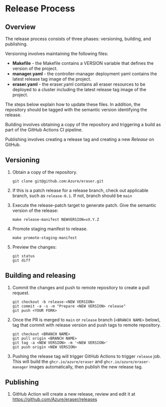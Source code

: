 # Release Process

## Overview

The release process consists of three phases: versioning, building, and publishing.

Versioning involves maintaining the following files:
- **Makefile** - the Makefile contains a VERSION variable that defines the version of the project.
- **manager.yaml** - the controller-manager deployment yaml contains the latest release tag image of the project.
- **eraser.yaml** - the eraser.yaml contains all eraser resources to be deployed to a cluster including the latest release tag image of the project.

The steps below explain how to update these files. In addition, the repository should be tagged with the semantic version identifying the release.

Building involves obtaining a copy of the repository and triggering a build as part of the GitHub Actions CI pipeline.

Publishing involves creating a release tag and creating a new *Release* on GitHub.

## Versioning

1. Obtain a copy of the repository.

	```
	git clone git@github.com:Azure/eraser.git
	```

1. If this is a patch release for a release branch, check out applicable branch, such as `release-0.1`. If not, branch should be `main`

1. Execute the release-patch target to generate patch. Give the semantic version of the release:

	```
	make release-manifest NEWVERSION=vX.Y.Z
	```

1. Promote staging manifest to release.

	```
	make promote-staging-manifest
	```

1. Preview the changes:

	```
	git status
	git diff
	```

## Building and releasing

1. Commit the changes and push to remote repository to create a pull request.

	```
	git checkout -b release-<NEW VERSION>
	git commit -a -s -m "Prepare <NEW VERSION> release"
	git push <YOUR FORK>
	```

2. Once the PR is merged to `main` or `release` branch (`<BRANCH NAME>` below), tag that commit with release version and push tags to remote repository.

	```
	git checkout <BRANCH NAME>
	git pull origin <BRANCH NAME>
	git tag -a <NEW VERSION> -m '<NEW VERSION>'
	git push origin <NEW VERSION>
	```

1. Pushing the release tag will trigger GitHub Actions to trigger `release` job.
This will build the `ghcr.io/azure/eraser` and `ghcr.io/azure/eraser-manager` images automatically, then publish the new release tag.

## Publishing

1. GitHub Action will create a new release, review and edit it at https://github.com/Azure/eraser/releases